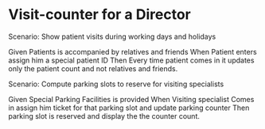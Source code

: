 # Visit-counter for a Director

Scenario: Show patient visits during working days and holidays

  Given Patients is accompanied by relatives and friends
  When Patient enters assign him a special patient ID 
  Then Every time patient comes in it updates only the patient count and not relatives and friends.

Scenario: Compute parking slots to reserve for visiting specialists

  Given Special Parking Facilities is provided
  When Visiting specialist Comes in assign him ticket for that parking slot
  and update parking counter
  Then parking slot is reserved and display the the counter count.
